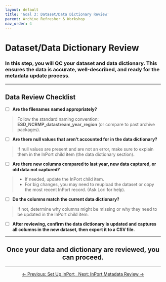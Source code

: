 ```yaml
---
layout: default
title: 'Goal 3: Dataset/Data Dictionary Review'
parent: Archive Refresher & Workshop
nav_order: 4
---
```


# Dataset/Data Dictionary Review
### In this step, you will QC your dataset and data dictionary. This ensures the data is accurate, well-described, and ready for the metadata update process.

---

## Data Review Checklist

- [ ] **Are the filenames named appropriately?**
> Follow the standard naming convention: <strong>ESD_NCRMP_datastream_year_region</strong> (or compare to past archive packages).

- [ ] **Are there null values that aren't accounted for in the data dictionary?**
> If null values are present and are not an error, make sure to explain them in the InPort child item (the data dictionary section).

- [ ] **Are there new columns compared to last year, new data captured, or old data not captured?**
> - If needed, update the InPort child item.
> - For big changes, you may need to reupload the dataset or copy the most recent InPort record. (Ask Lori for help).

- [ ] **Do the columns match the current data dictionary?**
> If not, determine why columns might be missing or why they need to be updated in the InPort child item.

- [ ] **After reviewing, confirm the data dictionary is updated and captures all columns in the new dataset, then export it to a CSV file.**

---

## <center>Once your data and dictionary are reviewed, you can proceed.</center>

---

<center>
<a href="{{ '/docs/InPort-Set-Up.html' | relative_url }}" class="btn btn-secondary fs-6 mb-4 mb-md-0">
  ← Previous: Set Up InPort
</a>
<a href="{{ '/docs/InPort-Metadata-Review.html' | relative_url }}" class="btn btn-custom fs-6 mb-4 mb-md-0">
  Next: InPort Metadata Review →
</a></center>